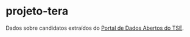 # projeto-tera

Dados sobre candidatos extraídos do [Portal de Dados Abertos do TSE](https://dadosabertos.tse.jus.br/dataset/candidatos-2022).